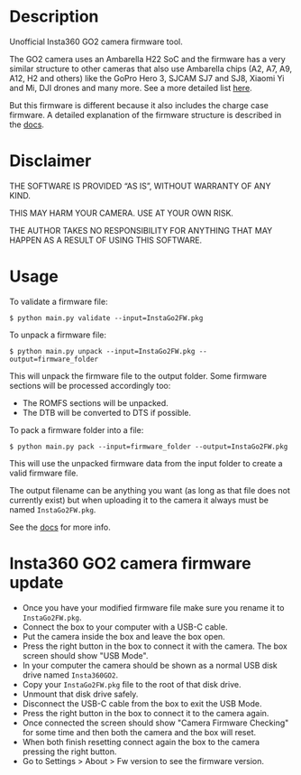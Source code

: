Description
===========
Unofficial Insta360 GO2 camera firmware tool.

The GO2 camera uses an Ambarella H22 SoC and the firmware has a very similar structure to other cameras that also use
Ambarella chips (A2, A7, A9, A12, H2 and others) like the GoPro Hero 3, SJCAM SJ7 and SJ8, Xiaomi Yi and Mi, DJI drones and many more.
See a more detailed list [here](https://en.wikipedia.org/wiki/List_of_Ambarella_products).

But this firmware is different because it also includes the charge case firmware. A detailed explanation of the firmware structure is described in the [docs](docs/README.md).

Disclaimer
==========
THE SOFTWARE IS PROVIDED “AS IS”, WITHOUT WARRANTY OF ANY KIND.

THIS MAY HARM YOUR CAMERA. USE AT YOUR OWN RISK.

THE AUTHOR TAKES NO RESPONSIBILITY FOR ANYTHING THAT MAY HAPPEN AS A RESULT OF USING THIS SOFTWARE.

Usage
=====

To validate a firmware file:

```
$ python main.py validate --input=InstaGo2FW.pkg
```

To unpack a firmware file:

```
$ python main.py unpack --input=InstaGo2FW.pkg --output=firmware_folder
```

This will unpack the firmware file to the output folder. Some firmware sections will be processed accordingly too:

* The ROMFS sections will be unpacked.
* The DTB will be converted to DTS if possible.

To pack a firmware folder into a file:

```
$ python main.py pack --input=firmware_folder --output=InstaGo2FW.pkg
```

This will use the unpacked firmware data from the input folder to create a valid firmware file.

The output filename can be anything you want (as long as that file does not currently exist) but when uploading it to the camera it always must be named `InstaGo2FW.pkg`.

See the [docs](docs/README.md) for more info.

Insta360 GO2 camera firmware update
===================================

* Once you have your modified firmware file make sure you rename it to `InstaGo2FW.pkg`.
* Connect the box to your computer with a USB-C cable.
* Put the camera inside the box and leave the box open.
* Press the right button in the box to connect it with the camera. The box screen should show "USB Mode".
* In your computer the camera should be shown as a normal USB disk drive named `Insta360GO2`.
* Copy your `InstaGo2FW.pkg` file to the root of that disk drive.
* Unmount that disk drive safely. 
* Disconnect the USB-C cable from the box to exit the USB Mode.
* Press the right button in the box to connect it to the camera again.
* Once connected the screen should show "Camera Firmware Checking" for some time and then both the camera and the box will reset.
* When both finish resetting connect again the box to the camera pressing the right button.
* Go to Settings > About > Fw version to see the firmware version.

